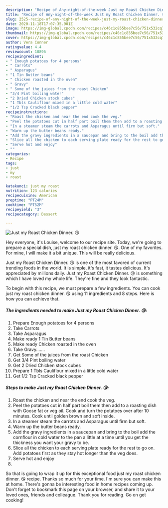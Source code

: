```yaml
---
description: "Recipe of Any-night-of-the-week Just my Roast Chicken Dinner. 😘"
title: "Recipe of Any-night-of-the-week Just my Roast Chicken Dinner. 😘"
slug: 2525-recipe-of-any-night-of-the-week-just-my-roast-chicken-dinner
date: 2020-11-18T17:07:35.901Z
image: https://img-global.cpcdn.com/recipes/c46c1c855bee7c56/751x532cq70/just-my-roast-chicken-dinner-😘-recipe-main-photo.jpg
thumbnail: https://img-global.cpcdn.com/recipes/c46c1c855bee7c56/751x532cq70/just-my-roast-chicken-dinner-😘-recipe-main-photo.jpg
cover: https://img-global.cpcdn.com/recipes/c46c1c855bee7c56/751x532cq70/just-my-roast-chicken-dinner-😘-recipe-main-photo.jpg
author: Vera Conner
ratingvalue: 4.4
reviewcount: 10896
recipeingredient:
- " Enough potatoes for 4 persons"
- " Carrots"
- " Asparagus"
- "1 Tin Butter beans"
- " Chicken roasted in the oven"
- " Gravy"
- " Some of the juices from the roast Chicken"
- "3/4 Pint boiling water"
- "2 Dried Chicken stock cubes"
- "1 Tbls Cauliflour mixed in a little cold water"
- "1/2 Tsp Cracked black pepper"
recipeinstructions:
- "Roast the chicken and near the end cook the veg."
- "Peel the potatoes cut in half part boil them then add to a roasting dish with Goose fat or veg oil. Cook and turn the potatoes over after 10 minutes. Cook until golden brown and soft inside."
- "In a steamer steam the carrots and Asparagus until firm but soft."
- "Warm up the butter beans ready."
- "Add the gravy ingredients in a saucepan and bring to the boil add the cornflour in cold water to the pan a little at a time until you get the thickness you want your gravy to be."
- "Slice all the chicken to each serving plate ready for the rest to go on. Add potatoes first as they stay hot longer than the veg does."
- "Serve hot and enjoy"
- ""
categories:
- Recipe
tags:
- just
- my
- roast

katakunci: just my roast 
nutrition: 123 calories
recipecuisine: American
preptime: "PT24M"
cooktime: "PT52M"
recipeyield: "3"
recipecategory: Dessert

---
```



![Just my Roast Chicken Dinner. 😘](https://img-global.cpcdn.com/recipes/c46c1c855bee7c56/751x532cq70/just-my-roast-chicken-dinner-😘-recipe-main-photo.jpg)

Hey everyone, it's Louise, welcome to our recipe site. Today, we're going to prepare a special dish, just my roast chicken dinner. 😘. One of my favorites. For mine, I will make it a bit unique. This will be really delicious.



Just my Roast Chicken Dinner. 😘 is one of the most favored of current trending foods in the world. It is simple, it's fast, it tastes delicious. It's appreciated by millions daily. Just my Roast Chicken Dinner. 😘 is something which I have loved my whole life. They're fine and they look fantastic.


To begin with this recipe, we must prepare a few ingredients. You can cook just my roast chicken dinner. 😘 using 11 ingredients and 8 steps. Here is how you can achieve that.

<!--inarticleads1-->

##### The ingredients needed to make Just my Roast Chicken Dinner. 😘:

1. Prepare  Enough potatoes for 4 persons
1. Take  Carrots
1. Take  Asparagus
1. Make ready 1 Tin Butter beans
1. Make ready  Chicken roasted in the oven
1. Take  Gravy.......
1. Get  Some of the juices from the roast Chicken
1. Get 3/4 Pint boiling water
1. Get 2 Dried Chicken stock cubes
1. Prepare 1 Tbls Cauliflour mixed in a little cold water
1. Get 1/2 Tsp Cracked black pepper




<!--inarticleads2-->

##### Steps to make Just my Roast Chicken Dinner. 😘:

1. Roast the chicken and near the end cook the veg.
1. Peel the potatoes cut in half part boil them then add to a roasting dish with Goose fat or veg oil. Cook and turn the potatoes over after 10 minutes. Cook until golden brown and soft inside.
1. In a steamer steam the carrots and Asparagus until firm but soft.
1. Warm up the butter beans ready.
1. Add the gravy ingredients in a saucepan and bring to the boil add the cornflour in cold water to the pan a little at a time until you get the thickness you want your gravy to be.
1. Slice all the chicken to each serving plate ready for the rest to go on. Add potatoes first as they stay hot longer than the veg does.
1. Serve hot and enjoy
1. 




So that is going to wrap it up for this exceptional food just my roast chicken dinner. 😘 recipe. Thanks so much for your time. I'm sure you can make this at home. There's gonna be interesting food in home recipes coming up. Don't forget to bookmark this page on your browser, and share it to your loved ones, friends and colleague. Thank you for reading. Go on get cooking!

